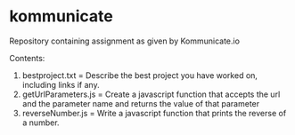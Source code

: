 # kommunicate

Repository containing assignment as given by Kommunicate.io

Contents:

1. bestproject.txt = Describe the best project you have worked on, including links if any.
2. getUrlParameters.js = Create a javascript function that accepts the url and the parameter
   name and returns the value of that parameter
3. reverseNumber.js = Write a javascript function that prints the reverse of a number.
